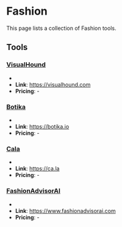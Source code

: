 # Fashion

This page lists a collection of Fashion tools.

## Tools

### [VisualHound](https://visualhound.com)
-
- **Link**: https://visualhound.com
- **Pricing**: -

### [Botika](https://botika.io)
-
- **Link**: https://botika.io
- **Pricing**: -

### [Cala](https://ca.la)
-
- **Link**: https://ca.la
- **Pricing**: -

### [FashionAdvisorAI](https://www.fashionadvisorai.com)
-
- **Link**: https://www.fashionadvisorai.com
- **Pricing**: -

